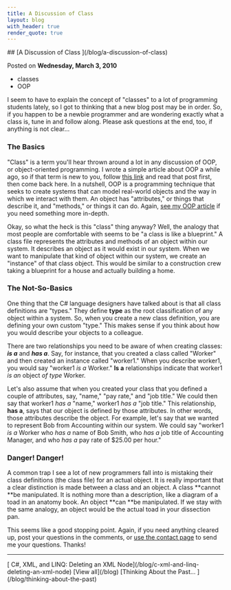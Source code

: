 ```yaml
---
title: A Discussion of Class
layout: blog
with_header: true
render_quote: true
---
```


<div class="post-title" markdown="1">
## [A Discussion of Class ](/blog/a-discussion-of-class)

Posted on **Wednesday, March 3, 2010**
</div>

<ul class="post-tags-list">
<li><span class="badge badge-success p-2">classes</span></li>
<li><span class="badge badge-success p-2">OOP</span></li>
</ul>

I seem to have to explain the concept of "classes" to a lot of programming students lately, so I got to thinking that a new blog post may be in order. So, if you happen to be a newbie programmer and are wondering exactly what a class is, tune in and follow along. Please ask questions at the end, too, if anything is not clear...

### The Basics

"Class" is a term you'll hear thrown around a lot in any discussion of OOP, or object-oriented programming. I wrote a simple article about OOP a while ago, so if that term is new to you, follow [this link](/articles/object-oriented-programming) and read that post first, then come back here. In a nutshell, OOP is a programming technique that seeks to create systems that can model real-world objects and the way in which we interact with them. An object has "attributes," or things that describe it, and "methods," or things it can do. Again, [see my OOP article](/articles/object-oriented-programming) if you need something more in-depth.

Okay, so what the heck is this "class" thing anyway? Well, the analogy that most people are comfortable with seems to be "a class is like a blueprint." A class file represents the attributes and methods of an object within our system. It describes an object as it would exist in our system. When we want to manipulate that kind of object within our system, we create an "instance" of that class object. This would be similar to a construction crew taking a blueprint for a house and actually building a home.

### The Not-So-Basics

One thing that the C# language designers have talked about is that all class definitions are "types." They define **type** as the root classification of any object within a system. So, when you create a new class definition, you are defining your own custom "type." This makes sense if you think about how you would describe your objects to a colleague.

There are two relationships you need to be aware of when creating classes: _**is a**_ and **_has a_**. Say, for instance, that you created a class called "Worker" and then created an instance called "worker1." When you describe worker1, you would say "worker1 _is a_ Worker." **Is a** relationships indicate that worker1 _is an_ object _of type_ Worker.

Let's also assume that when you created your class that you defined a couple of attributes, say, "name," "pay rate," and "job title." We could then say that worker1 _has a_ "name," worker1 _has a_ "job title." This relationship, **has a**, says that our object is defined by those attributes. In other words, those attributes describe the object. For example, let's say that we wanted to represent Bob from Accounting within our system. We could say "worker1 _is a_ Worker who _has a_ name of Bob Smith, who _has a_ job title of Accounting Manager, and who _has a_ pay rate of $25.00 per hour."

### Danger! Danger!

A common trap I see a lot of new programmers fall into is mistaking their class definitions (the class file) for an actual object. It is really important that a clear distinction is made between a class and an object. A class **cannot **be manipulated. It is nothing more than a description, like a diagram of a toad in an anatomy book. An object **can **be manipulated. If we stay with the same analogy, an object would be the actual toad in your dissection pan.

This seems like a good stopping point. Again, if you need anything cleared up, post your questions in the comments, or [use the contact page](/contact) to send me your questions. Thanks!

---

<div class="blog-pager" markdown="1">
[<i class="fas fa-chevron-left"></i> C#, XML, and LINQ: Deleting an XML Node](/blog/c-xml-and-linq-deleting-an-xml-node)
[View all](/blog)
[Thinking About the Past... <i class="fas fa-chevron-right"></i>](/blog/thinking-about-the-past)
</div>

